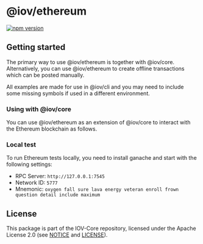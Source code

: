# @iov/ethereum

[![npm version](https://img.shields.io/npm/v/@iov/ethereum.svg)](https://www.npmjs.com/package/@iov/ethereum)

## Getting started

The primary way to use @iov/ethereum is together with @iov/core. Alternatively,
you can use @iov/ethereum to create offline transactions which can be posted manually.

All examples are made for use in @iov/cli and you may need to include some
missing symbols if used in a different environment.

### Using with @iov/core

You can use @iov/ethereum as an extension of @iov/core to interact with the
Ethereum blockchain as follows.

### Local test

To run Ethereum tests locally, you need to install ganache and start with the following settings:
- RPC Server: `http://127.0.0.1:7545`
- Network ID: `5777`
- Mnemonic: `oxygen fall sure lava energy veteran enroll frown question detail include maximum`

## License

This package is part of the IOV-Core repository, licensed under the Apache License 2.0
(see [NOTICE](https://github.com/iov-one/iov-core/blob/master/NOTICE) and [LICENSE](https://github.com/iov-one/iov-core/blob/master/LICENSE)).
